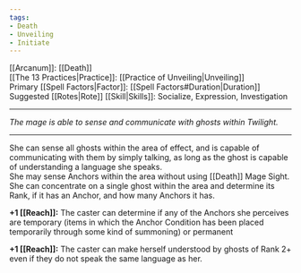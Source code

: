 ```yaml
---
tags:
- Death
- Unveiling
- Initiate
---
```


[[Arcanum]]: [[Death]]\
[[The 13 Practices|Practice]]: [[Practice of Unveiling|Unveiling]]\
Primary [[Spell Factors|Factor]]: [[Spell Factors#Duration|Duration]]\
Suggested [[Rotes|Rote]] [[Skill|Skills]]: Socialize, Expression, Investigation

---

_The mage is able to sense and communicate with ghosts within Twilight._

---

She can sense all ghosts within the area of effect, and is capable of communicating with them by simply talking, as long as the ghost is capable of understanding a language she speaks.\
She may sense Anchors within the area without using [[Death]] Mage Sight.\
She can concentrate on a single ghost within the area and determine its Rank, if it has an Anchor, and how many Anchors it has.

**+1 [[Reach]]:** The caster can determine if any of the Anchors she perceives are temporary (items in which the Anchor Condition has been placed temporarily through some kind of summoning) or permanent

**+1 [[Reach]]:** The caster can make herself understood by ghosts of Rank 2+ even if they do not speak the same language as her.